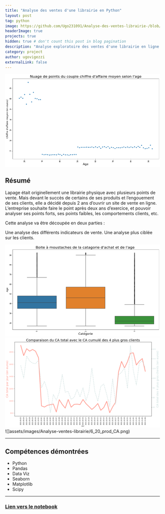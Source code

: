 ```yaml
---
title: "Analyse des ventes d'une librairie en Python"
layout: post
tag: python
image: https://github.com/Ugo231091/Analyse-des-ventes-librairie-/blob/main/images/Lapage-logo.png?raw=true
headerImage: true
projects: true
hidden: true # don't count this post in blog pagination
description: "Analyse exploratoire des ventes d'une librairie en ligne effectuée en Python."
category: project
author: ugovigezzi
externalLink: false
---
```


![Screenshot](https://github.com/Ugo231091/Ugo231091.github.io/blob/4d86b2529ec3752b6ffc98b1e3509aa2b5f87f92/assets/images/Analyse-ventes-librairie/14_relation_CA_AGE.png)
## Résumé

Lapage était originellement une librairie physique avec plusieurs points de vente. Mais devant le succès de certains de ses produits et l’engouement de ses clients, elle a décidé depuis 2 ans d’ouvrir un site de vente en ligne. L’entreprise souhaite faire le point après deux ans d’exercice, et pouvoir analyser ses points forts, ses points faibles, les comportements clients, etc.

Cette analyse va être découpée en deux parties :

Une analyse des différents indicateurs de vente.
Une analyse plus ciblée sur les clients.

![](assets/images/Analyse-ventes-librairie/16_moust_age_categ.png) ![](assets/images/Analyse-ventes-librairie/2_Comp_CA_TOTAL_Client.png) ![]assets/images/Analyse-ventes-librairie/6_20_prod_CA.png)

---

## Compétences démontrées

- Python 
- Pandas
- Data Viz
- Seaborn 
- Matplotlib
- Scipy

---

### [Lien vers le notebook](https://github.com/Ugo231091/Analyse-des-ventes-librairie-/blob/main/Analyse_ventes_librairie_Lapage.ipynb)

